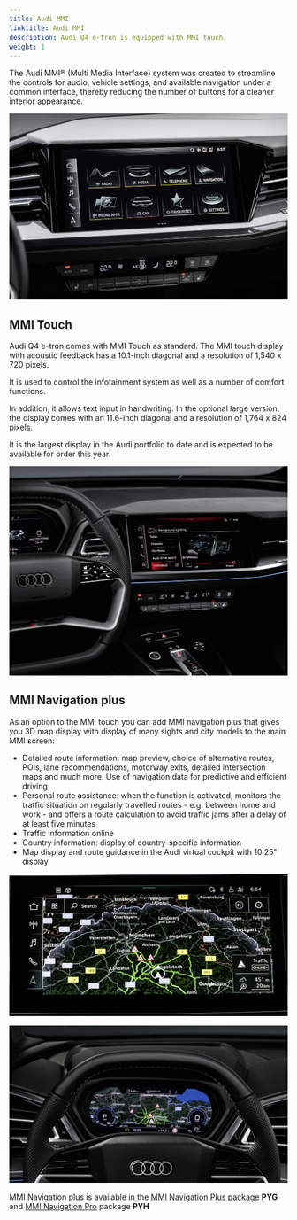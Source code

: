 ```yaml
---
title: Audi MMI
linktitle: Audi MMI
description: Audi Q4 e-tron is equipped with MMI touch.
weight: 1
---
```


The Audi MMI® (Multi Media Interface) system was created to streamline the controls for audio, vehicle settings, and available navigation under a common interface, thereby reducing the number of buttons for a cleaner interior appearance.

![MMI](mmi2.jpg "Audi MMI")

## MMI Touch

Audi Q4 e-tron comes with MMI Touch as standard. The MMI touch display with acoustic feedback has a 10.1-inch diagonal and a resolution of 1,540 x 720 pixels.

It is used to control the infotainment system as well as a number of comfort functions.


In addition, it allows text input in handwriting. In the optional large version, the display comes with an 11.6-inch diagonal and a resolution of 1,764 x 824 pixels.

It is the largest display in the Audi portfolio to date and is expected to be available for order this year.

![Audi MMI](mmi.jpg "Audi MMI touch")

## MMI Navigation plus

As an option to the MMI touch you can add MMI navigation plus that gives you 3D map display with display of many sights and city models 
to the main MMI screen:

- Detailed route information: map preview, choice of alternative routes, POIs, lane recommendations, motorway exits, detailed intersection maps and much more. Use of navigation data for predictive and efficient driving
- Personal route assistance: when the function is activated, monitors the traffic situation on regularly travelled routes - e.g. between home and work - and offers a route calculation to avoid traffic jams after a delay of at least five minutes
- Traffic information online
- Country information: display of country-specific information
- Map display and route guidance in the Audi virtual cockpit with 10.25" display

![Navigation](navigationmmiscreen.jpg "Navigation in MMI Main screen")

![Navigation](mminavigationvirtualcockpit.jpg "Navigation in virtual cockpit")

MMI Navigation plus is available in the [MMI Navigation Plus package](/models/q4-e-tron/optionguide/list/#infotainment) **PYG** and [MMI Navigation Pro](/models/q4-e-tron/optionguide/list/#infotainment) package **PYH**
